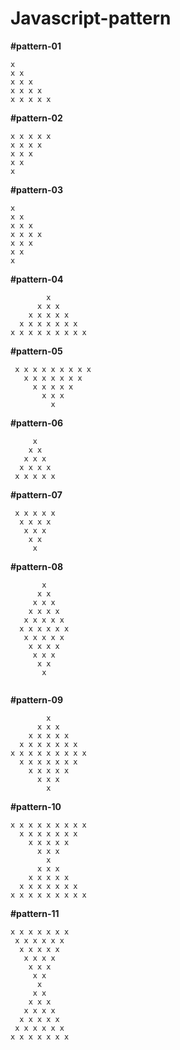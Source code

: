 # Javascript-pattern

**#pattern-01**   
```text 
x  
x x   
x x x   
x x x x   
x x x x x   
```

**#pattern-02**  
```text 
x x x x x   
x x x x   
x x x   
x x   
x   
```

**#pattern-03**  
```text 
x   
x x    
x x x   
x x x x   
x x x    
x x   
x   
```

**#pattern-04**  
```text 
        x  
      x x x   
    x x x x x   
  x x x x x x x  
x x x x x x x x x  
```

**#pattern-05**  
```text 
 x x x x x x x x x   
   x x x x x x x   
     x x x x x   
       x x x   
         x   
 ```
       
**#pattern-06**  
```text 
     x   
    x x   
   x x x   
  x x x x   
 x x x x x  
 ```
 
**#pattern-07**  
```text 
 x x x x x   
  x x x x   
   x x x   
    x x   
     x   
 ```

**#pattern-08** 
```text 
       x   
      x x   
     x x x   
    x x x x   
   x x x x x   
  x x x x x x   
   x x x x x   
    x x x x   
     x x x   
      x x   
       x 
       
```
**#pattern-09** 
```text 
        x 
      x x x 
    x x x x x 
  x x x x x x x 
x x x x x x x x x 
  x x x x x x x 
    x x x x x 
      x x x 
        x 
```

**#pattern-10** 
```text 
x x x x x x x x x 
  x x x x x x x 
    x x x x x 
      x x x 
        x 
      x x x 
    x x x x x 
  x x x x x x x 
x x x x x x x x x
```
**#pattern-11** 
```text 
x x x x x x x 
 x x x x x x 
  x x x x x 
   x x x x 
    x x x 
     x x 
      x 
     x x 
    x x x 
   x x x x 
  x x x x x 
 x x x x x x 
x x x x x x x
```


